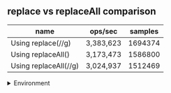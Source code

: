 ## replace vs replaceAll comparison

|name|ops/sec|samples|
|-|-|-|
|Using replace(//g)|3,383,623|1694374|
|Using replaceAll()|3,173,473|1586800|
|Using replaceAll(//g)|3,024,937|1512469|


<details>
<summary>Environment</summary>

* __Machine:__ linux x64 | 4 vCPUs | 7.6GB Mem
* __Run:__ Tue Oct 29 2024 19:08:08 GMT+0000 (Coordinated Universal Time)
* __Node:__ `v22.8.0`
</details>

<!--
{"environment":{"platform":"linux","arch":"x64","cpus":4,"totalMemory":7.597877502441406},"benchmarks":[{"name":"Using replace(//g)","opsSec":3383623.1846263036,"samples":1694374},{"name":"Using replaceAll()","opsSec":3173473.2197448714,"samples":1586800},{"name":"Using replaceAll(//g)","opsSec":3024937.975800496,"samples":1512469}]}-->
